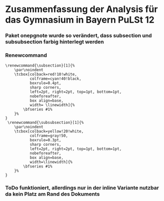# Zusammenfassung der Analysis für das Gymnasium in Bayern PuLSt 12
### Paket onepgnote wurde so verändert, dass subsection und subsubsection farbig hinterlegt werden
### Renewcommand

``` 
\renewcommand{\subsection}[1]{%
	\par\noindent
	\tcbox[colback=red!10!white,
	       colframe=cyan!40!black,
	       boxrule=0.4pt,
	       sharp corners,
	       left=2pt, right=2pt, top=1pt, bottom=1pt,
	       nobeforeafter,
	       box align=base,
	       width= \linewidth]{%
		\bfseries #1%
	}%
}
 \renewcommand{\subsubsection}[1]{%
	\par\noindent
	\tcbox[colback=yellow!20!white,
	       colframe=gray!50,
	       boxrule=0.3pt,
	       sharp corners,
	       left=2pt, right=2pt, top=1pt, bottom=1pt,
	       nobeforeafter,
	       box align=base,
	       width=\linewidth]{%
		\bfseries #1%
	}%
}
```
### ToDo funktioniert, allerdings nur in der inline Variante nutzbar da kein Platz am Rand des Dokuments

### 